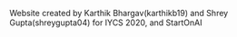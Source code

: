 Website created by Karthik Bhargav(karthikb19) and Shrey Gupta(shreygupta04) for IYCS 2020, and StartOnAI